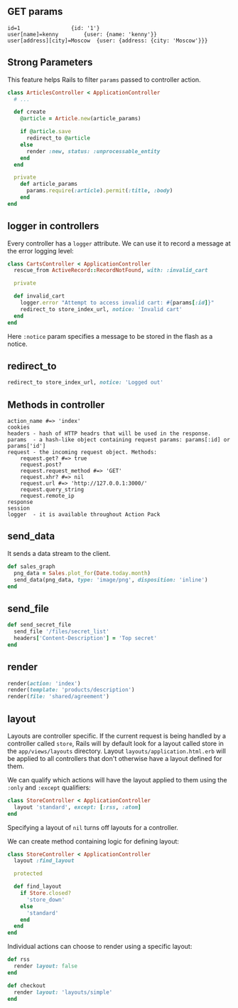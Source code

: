 
## GET params

```
id=1				{id: '1'}
user[name]=kenny		{user: {name: 'kenny'}}
user[address][city]=Moscow	{user: {address: {city: 'Moscow'}}}
```

## Strong Parameters

This feature helps Rails to filter `params` passed to controller action.

```ruby
class ArticlesController < ApplicationController
  # ...

  def create
    @article = Article.new(article_params)

    if @article.save
      redirect_to @article
    else
      render :new, status: :unprocessable_entity
    end
  end

  private
    def article_params
      params.require(:article).permit(:title, :body)
    end
end
```

## logger in controllers

Every controller has a `logger` attribute. We can use it to record a message at the error logging level:

```ruby
class CartsController < ApplicationController
  rescue_from ActiveRecord::RecordNotFound, with: :invalid_cart

  private

  def invalid_cart
    logger.error "Attempt to access invalid cart: #{params[:id]}"
    redirect_to store_index_url, notice: 'Invalid cart'
  end
end
```

Here `:notice` param specifies a message to be stored in the flash as a notice.

## redirect_to

```ruby
redirect_to store_index_url, notice: 'Logged out'
```

## Methods in controller

```
action_name #=> 'index'
cookies
headers - hash of HTTP headrs that will be used in the response.
params  - a hash-like object containing request params: params[:id] or params['id']
request - the incoming request object. Methods:
	request.get? #=> true
	request.post?
	request.request_method #=> 'GET'
	request.xhr? #=> nil
	request.url #=> 'http://127.0.0.1:3000/'
	request.query_string
	request.remote_ip
response
session
logger  - it is available throughout Action Pack
```

## send_data

It sends a data stream to the client.

```ruby
def sales_graph
  png_data = Sales.plot_for(Date.today.month)
  send_data(png_data, type: 'image/png', disposition: 'inline')
end
```

## send_file

```ruby
def send_secret_file
  send_file '/files/secret_list'
  headers['Content-Description'] = 'Top secret'
end
```

## render

```ruby
render(action: 'index')
render(template: 'products/description')
render(file: 'shared/agreement')
```

## layout

Layouts are controller specific. If the current request is being handled by a controller called `store`, 
Rails will by default look for a layout called store in the `app/views/layouts` directory.
Layout `layouts/application.html.erb` will be applied to all controllers 
that don't otherwise have a layout defined for them.

We can qualify which actions will have the layout applied to them using the `:only` and `:except` qualifiers:

```ruby
class StoreController < ApplicationController
  layout 'standard', except: [:rss, :atom]
end
```

Specifying a layout of `nil` turns off layouts for a controller.

We can create method containing logic for defining layout:

```ruby
class StoreController < ApplicationController
  layout :find_layout

  protected

  def find_layout
    if Store.closed?
      'store_down'
    else
      'standard'
    end
  end
end
```

Individual actions can choose to render using a specific layout:

```ruby
def rss
  render layout: false
end

def checkout
  render layout: 'layouts/simple'
end
```
